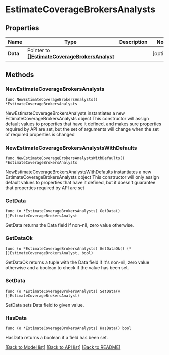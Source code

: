 # EstimateCoverageBrokersAnalysts

## Properties

Name | Type | Description | Notes
------------ | ------------- | ------------- | -------------
**Data** | Pointer to [**[]EstimateCoverageBrokersAnalyst**](EstimateCoverageBrokersAnalyst.md) |  | [optional] 

## Methods

### NewEstimateCoverageBrokersAnalysts

`func NewEstimateCoverageBrokersAnalysts() *EstimateCoverageBrokersAnalysts`

NewEstimateCoverageBrokersAnalysts instantiates a new EstimateCoverageBrokersAnalysts object
This constructor will assign default values to properties that have it defined,
and makes sure properties required by API are set, but the set of arguments
will change when the set of required properties is changed

### NewEstimateCoverageBrokersAnalystsWithDefaults

`func NewEstimateCoverageBrokersAnalystsWithDefaults() *EstimateCoverageBrokersAnalysts`

NewEstimateCoverageBrokersAnalystsWithDefaults instantiates a new EstimateCoverageBrokersAnalysts object
This constructor will only assign default values to properties that have it defined,
but it doesn't guarantee that properties required by API are set

### GetData

`func (o *EstimateCoverageBrokersAnalysts) GetData() []EstimateCoverageBrokersAnalyst`

GetData returns the Data field if non-nil, zero value otherwise.

### GetDataOk

`func (o *EstimateCoverageBrokersAnalysts) GetDataOk() (*[]EstimateCoverageBrokersAnalyst, bool)`

GetDataOk returns a tuple with the Data field if it's non-nil, zero value otherwise
and a boolean to check if the value has been set.

### SetData

`func (o *EstimateCoverageBrokersAnalysts) SetData(v []EstimateCoverageBrokersAnalyst)`

SetData sets Data field to given value.

### HasData

`func (o *EstimateCoverageBrokersAnalysts) HasData() bool`

HasData returns a boolean if a field has been set.


[[Back to Model list]](../README.md#documentation-for-models) [[Back to API list]](../README.md#documentation-for-api-endpoints) [[Back to README]](../README.md)


